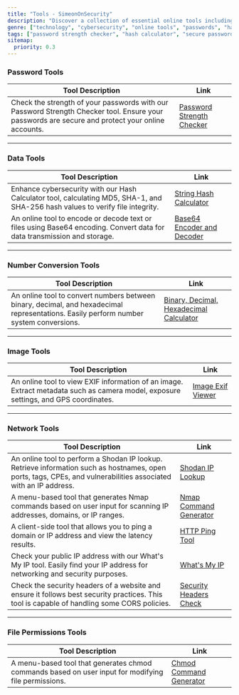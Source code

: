 ```yaml
---
title: "Tools - SimeonOnSecurity"
description: "Discover a collection of essential online tools including a Password Strength Checker and Hash Calculator. Enhance your online security and protect your sensitive information."
genre: ["technology", "cybersecurity", "online tools", "passwords", "hash calculator", "password strength", "password checker", "password best practices", "password security", "data protection", "online privacy"]
tags: ["password strength checker", "hash calculator", "secure passwords", "password security tool", "password strength test", "password complexity", "password complexity requirements", "password security tips", "strong passwords", "password strength guidelines", "password protection", "online account security", "data security", "password entropy", "password strength meter", "password security recommendations", "password manager", "password hygiene", "password policy", "password complexity rules", "password audit"]
sitemap:
  priority: 0.3
---
```


### Password Tools

| Tool Description                                                                                                   | Link                               |
|-------------------------------------------------------------------------------------------------------------------|------------------------------------|
| Check the strength of your passwords with our Password Strength Checker tool. Ensure your passwords are secure and protect your online accounts. | [Password Strength Checker](/password-checker/) |

---

### Data Tools

| Tool Description                                                                                                               | Link                                   |
|-------------------------------------------------------------------------------------------------------------------------------|----------------------------------------|
| Enhance cybersecurity with our Hash Calculator tool, calculating MD5, SHA-1, and SHA-256 hash values to verify file integrity. | [String Hash Calculator](/hash-calculator/) |
| An online tool to encode or decode text or files using Base64 encoding. Convert data for data transmission and storage.        | [Base64 Encoder and Decoder](/base64_encode_decode/) |

---

### Number Conversion Tools

| Tool Description                                                                                                         | Link                                      |
|-------------------------------------------------------------------------------------------------------------------------|-------------------------------------------|
| An online tool to convert numbers between binary, decimal, and hexadecimal representations. Easily perform number system conversions. | [Binary, Decimal, Hexadecimal Calculator](/binary_decimal_converter/) |

---

### Image Tools

| Tool Description                                                                                                     | Link                         |
|---------------------------------------------------------------------------------------------------------------------|------------------------------|
| An online tool to view EXIF information of an image. Extract metadata such as camera model, exposure settings, and GPS coordinates. | [Image Exif Viewer](/exif-viewer/) |

---

### Network Tools

| Tool Description                                                                                                               | Link                          |
|-------------------------------------------------------------------------------------------------------------------------------|-------------------------------|
| An online tool to perform a Shodan IP lookup. Retrieve information such as hostnames, open ports, tags, CPEs, and vulnerabilities associated with an IP address. | [Shodan IP Lookup](/shodan_ip/) |
| A menu-based tool that generates Nmap commands based on user input for scanning IP addresses, domains, or IP ranges.           | [Nmap Command Generator](/nmap/) |
| A client-side tool that allows you to ping a domain or IP address and view the latency results.                                | [HTTP Ping Tool](/ping/) |
| Check your public IP address with our What's My IP tool. Easily find your IP address for networking and security purposes.     | [What's My IP](/whatsmyip/) |
| Check the security headers of a website and ensure it follows best security practices. This tool is capable of handling some CORS policies. | [Security Headers Check](/securityheaders/) |

---

### File Permissions Tools

| Tool Description                                                                                                   | Link                        |
|-------------------------------------------------------------------------------------------------------------------|-----------------------------|
| A menu-based tool that generates chmod commands based on user input for modifying file permissions.               | [Chmod Command Generator](/chmod/) |
